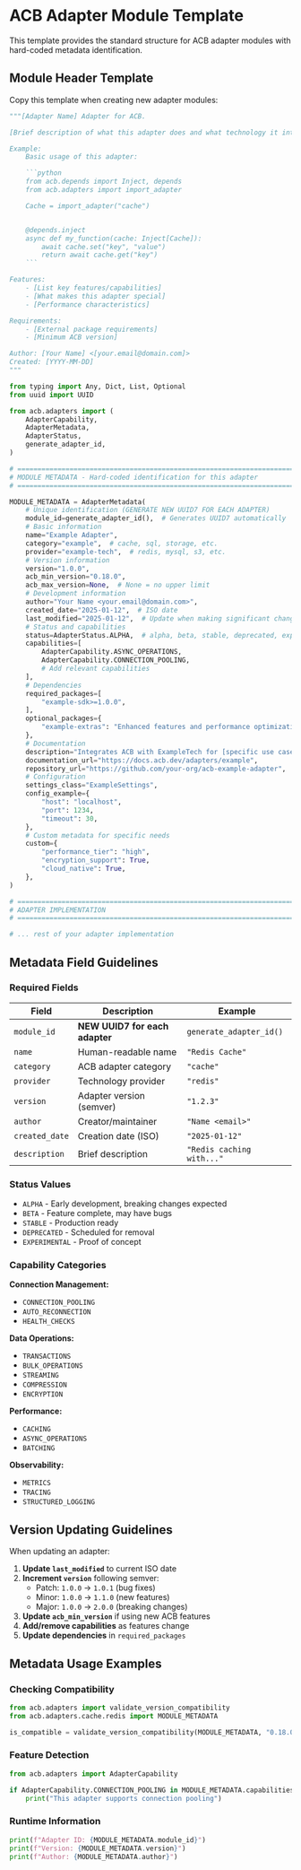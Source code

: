 # ACB Adapter Module Template

This template provides the standard structure for ACB adapter modules with hard-coded metadata identification.

## Module Header Template

Copy this template when creating new adapter modules:

````python
"""[Adapter Name] Adapter for ACB.

[Brief description of what this adapter does and what technology it integrates with.]

Example:
    Basic usage of this adapter:

    ```python
    from acb.depends import Inject, depends
    from acb.adapters import import_adapter

    Cache = import_adapter("cache")


    @depends.inject
    async def my_function(cache: Inject[Cache]):
        await cache.set("key", "value")
        return await cache.get("key")
    ```

Features:
    - [List key features/capabilities]
    - [What makes this adapter special]
    - [Performance characteristics]

Requirements:
    - [External package requirements]
    - [Minimum ACB version]

Author: [Your Name] <[your.email@domain.com]>
Created: [YYYY-MM-DD]
"""

from typing import Any, Dict, List, Optional
from uuid import UUID

from acb.adapters import (
    AdapterCapability,
    AdapterMetadata,
    AdapterStatus,
    generate_adapter_id,
)

# =============================================================================
# MODULE METADATA - Hard-coded identification for this adapter
# =============================================================================

MODULE_METADATA = AdapterMetadata(
    # Unique identification (GENERATE NEW UUID7 FOR EACH ADAPTER)
    module_id=generate_adapter_id(),  # Generates UUID7 automatically
    # Basic information
    name="Example Adapter",
    category="example",  # cache, sql, storage, etc.
    provider="example-tech",  # redis, mysql, s3, etc.
    # Version information
    version="1.0.0",
    acb_min_version="0.18.0",
    acb_max_version=None,  # None = no upper limit
    # Development information
    author="Your Name <your.email@domain.com>",
    created_date="2025-01-12",  # ISO date
    last_modified="2025-01-12",  # Update when making significant changes
    # Status and capabilities
    status=AdapterStatus.ALPHA,  # alpha, beta, stable, deprecated, experimental
    capabilities=[
        AdapterCapability.ASYNC_OPERATIONS,
        AdapterCapability.CONNECTION_POOLING,
        # Add relevant capabilities
    ],
    # Dependencies
    required_packages=[
        "example-sdk>=1.0.0",
    ],
    optional_packages={
        "example-extras": "Enhanced features and performance optimizations",
    },
    # Documentation
    description="Integrates ACB with ExampleTech for [specific use case]",
    documentation_url="https://docs.acb.dev/adapters/example",
    repository_url="https://github.com/your-org/acb-example-adapter",
    # Configuration
    settings_class="ExampleSettings",
    config_example={
        "host": "localhost",
        "port": 1234,
        "timeout": 30,
    },
    # Custom metadata for specific needs
    custom={
        "performance_tier": "high",
        "encryption_support": True,
        "cloud_native": True,
    },
)

# =============================================================================
# ADAPTER IMPLEMENTATION
# =============================================================================

# ... rest of your adapter implementation
````

## Metadata Field Guidelines

### Required Fields

| Field | Description | Example |
| -------------- | ------------------------------ | ------------------------- |
| `module_id` | **NEW UUID7 for each adapter** | `generate_adapter_id()` |
| `name` | Human-readable name | `"Redis Cache"` |
| `category` | ACB adapter category | `"cache"` |
| `provider` | Technology provider | `"redis"` |
| `version` | Adapter version (semver) | `"1.2.3"` |
| `author` | Creator/maintainer | `"Name <email>"` |
| `created_date` | Creation date (ISO) | `"2025-01-12"` |
| `description` | Brief description | `"Redis caching with..."` |

### Status Values

- `ALPHA` - Early development, breaking changes expected
- `BETA` - Feature complete, may have bugs
- `STABLE` - Production ready
- `DEPRECATED` - Scheduled for removal
- `EXPERIMENTAL` - Proof of concept

### Capability Categories

**Connection Management:**

- `CONNECTION_POOLING`
- `AUTO_RECONNECTION`
- `HEALTH_CHECKS`

**Data Operations:**

- `TRANSACTIONS`
- `BULK_OPERATIONS`
- `STREAMING`
- `COMPRESSION`
- `ENCRYPTION`

**Performance:**

- `CACHING`
- `ASYNC_OPERATIONS`
- `BATCHING`

**Observability:**

- `METRICS`
- `TRACING`
- `STRUCTURED_LOGGING`

## Version Updating Guidelines

When updating an adapter:

1. **Update `last_modified`** to current ISO date
1. **Increment `version`** following semver:
   - Patch: `1.0.0` → `1.0.1` (bug fixes)
   - Minor: `1.0.0` → `1.1.0` (new features)
   - Major: `1.0.0` → `2.0.0` (breaking changes)
1. **Update `acb_min_version`** if using new ACB features
1. **Add/remove capabilities** as features change
1. **Update dependencies** in `required_packages`

## Metadata Usage Examples

### Checking Compatibility

```python
from acb.adapters import validate_version_compatibility
from acb.adapters.cache.redis import MODULE_METADATA

is_compatible = validate_version_compatibility(MODULE_METADATA, "0.18.0")
```

### Feature Detection

```python
from acb.adapters import AdapterCapability

if AdapterCapability.CONNECTION_POOLING in MODULE_METADATA.capabilities:
    print("This adapter supports connection pooling")
```

### Runtime Information

```python
print(f"Adapter ID: {MODULE_METADATA.module_id}")
print(f"Version: {MODULE_METADATA.version}")
print(f"Author: {MODULE_METADATA.author}")
```
